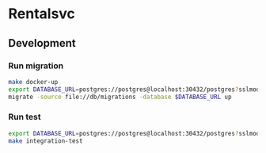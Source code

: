 # Rentalsvc

## Development

### Run migration

```sh
make docker-up
export DATABASE_URL=postgres://postgres@localhost:30432/postgres?sslmode=disable
migrate -source file://db/migrations -database $DATABASE_URL up
```

### Run test

```sh
export DATABASE_URL=postgres://postgres@localhost:30432/postgres?sslmode=disable
make integration-test
```
